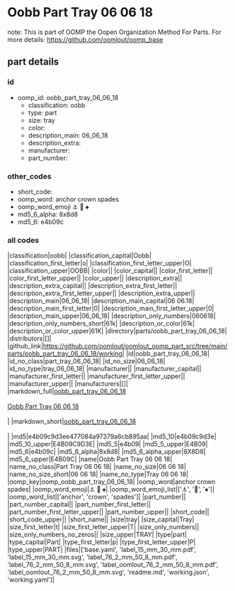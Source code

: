 # Oobb Part Tray 06 06 18  

note: This is part of OOMP the Oopen Organization Method For Parts. For more details: https://github.com/oomlout/oomp_base

##  part details





### id
* oomp_id: oobb_part_tray_06_06_18
  * classification: oobb
  * type: part
  * size: tray
  * color: 
  * description_main: 06_06_18
  * description_extra: 
  * manufacturer: 
  * part_number: 

### other_codes
* short_code: 
* oomp_word: anchor crown spades
* oomp_word_emoji :anchor: :crown: :spades:
* md5_6_alpha: 8x8d8
* md5_6: e4b09c

### all codes 
|classification|oobb|
|classification_capital|Oobb|
|classification_first_letter|o|
|classification_first_letter_upper|O|
|classification_upper|OOBB|
|color||
|color_capital||
|color_first_letter||
|color_first_letter_upper||
|color_upper||
|description_extra||
|description_extra_capital||
|description_extra_first_letter||
|description_extra_first_letter_upper||
|description_extra_upper||
|description_main|06_06_18|
|description_main_capital|06 06.18|
|description_main_first_letter|0|
|description_main_first_letter_upper|0|
|description_main_upper|06_06_18|
|description_only_numbers|060618|
|description_only_numbers_short|61k|
|description_or_color|61k|
|description_or_color_upper|61K|
|directory|parts/oobb_part_tray_06_06_18|
|distributors|[]|
|github_link|https://github.com/oomlout/oomlout_oomp_part_src/tree/main/parts/oobb_part_tray_06_06_18/working|
|id|oobb_part_tray_06_06_18|
|id_no_class|part_tray_06_06_18|
|id_no_size|06_06_18|
|id_no_type|tray_06_06_18|
|manufacturer||
|manufacturer_capital||
|manufacturer_first_letter||
|manufacturer_first_letter_upper||
|manufacturer_upper||
|manufacturers|[]|
|markdown_full|[oobb_part_tray_06_06_18](https://github.com/oomlout/oomlout_oomp_part_src/tree/main/parts/oobb_part_tray_06_06_18/working)<br>[](https://github.com/oomlout/oomlout_oomp_part_src/tree/main/parts/oobb_part_tray_06_06_18/working)<br>[Oobb Part Tray 06 06 18](https://github.com/oomlout/oomlout_oomp_part_src/tree/main/parts/oobb_part_tray_06_06_18/working)<br><br>|
|markdown_short|[oobb_part_tray_06_06_18](https://github.com/oomlout/oomlout_oomp_part_src/tree/main/parts/oobb_part_tray_06_06_18/working)<br><br>|
|md5|e4b09c9d3ee477084a97379a6cb895aa|
|md5_10|e4b09c9d3e|
|md5_10_upper|E4B09C9D3E|
|md5_5|e4b09|
|md5_5_upper|E4B09|
|md5_6|e4b09c|
|md5_6_alpha|8x8d8|
|md5_6_alpha_upper|8X8D8|
|md5_6_upper|E4B09C|
|name|Oobb Part Tray 06 06 18|
|name_no_class|Part Tray 06 06 18|
|name_no_size|06 06 18|
|name_no_size_short|06 06 18|
|name_no_type|Tray 06 06 18|
|oomp_key|oomp_oobb_part_tray_06_06_18|
|oomp_word|anchor crown spades|
|oomp_word_emoji|:anchor: :crown: :spades:|
|oomp_word_emoji_list|[':anchor:', ':crown:', ':spades:']|
|oomp_word_list|['anchor', 'crown', 'spades']|
|part_number||
|part_number_capital||
|part_number_first_letter||
|part_number_first_letter_upper||
|part_number_upper||
|short_code||
|short_code_upper||
|short_name||
|size|tray|
|size_capital|Tray|
|size_first_letter|t|
|size_first_letter_upper|T|
|size_only_numbers||
|size_only_numbers_no_zeros||
|size_upper|TRAY|
|type|part|
|type_capital|Part|
|type_first_letter|p|
|type_first_letter_upper|P|
|type_upper|PART|
|files|['base.yaml', 'label_15_mm_30_mm.pdf', 'label_15_mm_30_mm.svg', 'label_76_2_mm_50_8_mm.pdf', 'label_76_2_mm_50_8_mm.svg', 'label_oomlout_76_2_mm_50_8_mm.pdf', 'label_oomlout_76_2_mm_50_8_mm.svg', 'readme.md', 'working.json', 'working.yaml']|
